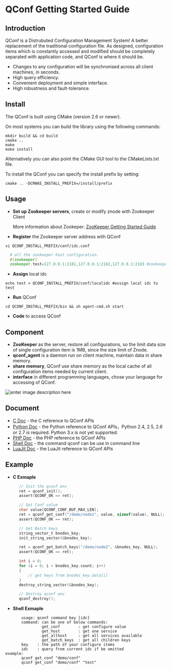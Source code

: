 QConf Getting Started Guide
=====

## Introduction
QConf is a Distrubuted Configuration Management System!
A better replacement of the traditional configuration file. As designed, configuration items which is constantly accessed and modified should be completely separated with application code, and QConf is where it should be.

 - Changes to any configuration will be synchronised across all client
   machines, in seconds.
 - High query efficiency.
 - Convenient deployment and simple interface.
 - High robustness and  fault-tolerance.


## Install
The QConf is built using CMake (version 2.6 or newer).

On most systems you can build the library using the following commands:
``` shell
mkdir build && cd build
cmake ..
make
make install
```
Alternatively you can also point the CMake GUI tool to the CMakeLists.txt file.

To install the QConf you can specify the install prefix by setting:
``` shell
cmake .. -DCMAKE_INSTALL_PREFIX=/install/prefix
```

## Usage

- **Set up Zookeeper servers**, create or modify znode with Zookeeper Client

	 More information about Zookeper: [ZooKeeper Getting Started Guide](http://zookeeper.apache.org/doc/r3.3.3/zookeeperStarted.html)
	 
- **Register** the Zookeeper server address with QConf

``` shell
vi QCONF_INSTALL_PREFIX/conf/idc.conf
```
``` php
  # all the zookeeper host configuration.
  #[zookeeper]
  zookeeper.test=127.0.0.1:2181,127.0.0.1:2182,127.0.0.1:2183 #zookeeper of idc 'test'
```
 - **Assign** local idc
``` shell
echo test > QCONF_INSTALL_PREFIX/conf/localidc #assign local idc to test
```
 - **Run** QConf

``` shell
cd QCONF_INSTALL_PREFIX/bin && sh agent-cmd.sh start
```
 - **Code** to access QConf
## Component
* **ZooKeeper** as the server, restore all configurations, so the limit data size of single configuration item is 1MB, since the size limit of Znode.
* **qconf_agent** is a daemon run on client machine, maintain data in share memory.
* **share memory**,  QConf use share memory as the local cache of all configuration items needed by current client.
* **interface** in different programming languages, chose your language for accessing of QConf.  


![enter image description here](http://ww2.sinaimg.cn/bmiddle/69a9c739jw1eqhuo29639j20iq0i8402.jpg "Component")


## Document
* [C Doc](https://github.com/Qihoo360/QConf/blob/master/doc/QConf%20C%5CC%2B%2B%20Doc.md) - the C reference to QConf APIs
* [Python Doc](https://github.com/Qihoo360/QConf/blob/master/doc/QConf%20Python%20Doc.md) - the Python reference to QConf APIs，Python 2.4,  2.5,  2.6 or 2.7 is required. Python 3.x is not yet supported.
* [PHP Doc](https://github.com/Qihoo360/QConf/blob/master/doc/QConf%20PHP%20Doc.md) -  the PHP reference to QConf APIs
* [Shell Doc](https://github.com/Qihoo360/QConf/blob/master/doc/QConf%20C%5CC%2B%2B%20Doc.md) - the command qconf can be use in command line
* [LuaJit Doc]() - the LuaJit reference to QConf APIs

## Example
* **C Exmaple**
``` c
	  // Init the qconf env
      ret = qconf_init();
      assert(QCONF_OK == ret);

      // Get Conf value
      char value[QCONF_CONF_BUF_MAX_LEN];
      ret = qconf_get_conf("/demo/node1", value, sizeof(value), NULL);
      assert(QCONF_OK == ret);

      // Get Batch keys
      string_vector_t bnodes_key;
      init_string_vector(&bnodes_key);

      ret = qconf_get_batch_keys("/demo/node2", &bnodes_key, NULL);
      assert(QCONF_OK == ret);

      int i = 0;
      for (i = 0; i < bnodes_key.count; i++)
      {
          // get keys from bnodes_key.data[i]
      }
      destroy_string_vector(&bnodes_key);

      // Destroy qconf env
      qconf_destroy();
```

* **Shell Exmaple**
``` shell
	   usage: qconf command key [idc]
       command: can be one of below commands:
                get_conf        : get configure value
                get_host        : get one service
                get_allhost     : get all services available
                get_batch_keys  : get all children keys
       key    : the path of your configure items
       idc    : query from current idc if be omitted
example:
       qconf get_conf "demo/conf"
       qconf get_conf "demo/conf" "test"
```
